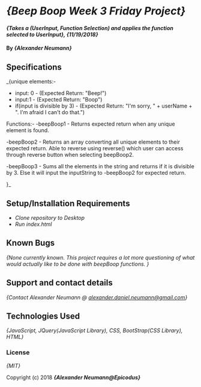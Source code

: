 # _{Beep Boop Week 3 Friday Project}_

#### _{Takes a (UserInput, Function Selection) and applies the function selected to UserInput}, {11/19/2018}_

#### By _**{Alexander Neumann}**_

## Specifications

_{unique elements:-
- input: 0                         - (Expected Return: "Beep!")
- input:1                          - (Expected Return: "Boop")
- if(input is divisible by 3)      - (Expected Return: "I'm sorry, " + userName + ". I'm afraid I can't do that.")

Functions:-
  -beepBoop1 - Returns expected return when any unique element is found.

  -beepBoop2 - Returns an array converting all unique elements to their expected return. Able to reverse using reverse() which user can access through reverse button when selecting beepBoop2.

  -beepBoop3 - Sums all the elements in the string and returns if it is divisible by 3. Else it will input the inputString to -beepBoop2 for expected return.

}_

## Setup/Installation Requirements

* _Clone repository to Desktop_
* _Run index.html_

## Known Bugs

_{None currently known. This project requires a lot more questioning of what would actually like to be done with beepBoop functions. }_

## Support and contact details

_{Contact Alexander Neumann @ alexander.daniel.neumann@gmail.com}_

## Technologies Used

_{JavaScript, JQuery(JavaScript Library), CSS, BootStrap(CSS Library), HTML}_

### License

*{MIT}*

Copyright (c) 2018 **_{Alexander Neumann@Epicodus}_**
